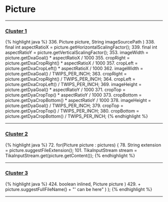 # Picture

***

### [Cluster 1](./1)
{% highlight java %}
336.     Picture picture, String imageSourcePath )
338. final int aspectRatioX = picture.getHorizontalScalingFactor();
339. final int aspectRatioY = picture.getVerticalScalingFactor();
353.     imageWidth = picture.getDxaGoal() * aspectRatioX / 1000
355.     cropRight = picture.getDxaCropRight() * aspectRatioX / 1000
357.     cropLeft = picture.getDxaCropLeft() * aspectRatioX / 1000
362.     imageWidth = picture.getDxaGoal() / TWIPS_PER_INCH;
363.     cropRight = picture.getDxaCropRight() / TWIPS_PER_INCH;
364.     cropLeft = picture.getDxaCropLeft() / TWIPS_PER_INCH;
369.     imageHeight = picture.getDyaGoal() * aspectRatioY / 1000
371.     cropTop = picture.getDyaCropTop() * aspectRatioY / 1000
373.     cropBottom = picture.getDyaCropBottom() * aspectRatioY / 1000
378.     imageHeight = picture.getDyaGoal() / TWIPS_PER_INCH;
379.     cropTop = picture.getDyaCropTop() / TWIPS_PER_INCH;
380.     cropBottom = picture.getDyaCropBottom() / TWIPS_PER_INCH;
{% endhighlight %}

***

### [Cluster 2](./2)
{% highlight java %}
72. for(Picture picture : pictures) {
78.    String extension = picture.suggestFileExtension();
101.    TikaInputStream stream = TikaInputStream.get(picture.getContent());
{% endhighlight %}

***

### [Cluster 3](./3)
{% highlight java %}
424. boolean inlined, Picture picture )
429.             + picture.suggestFullFileName() + "' can be here" ) );
{% endhighlight %}

***


